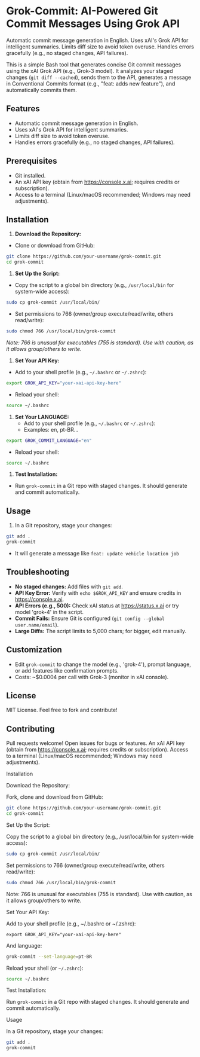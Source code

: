# Grok-Commit: AI-Powered Git Commit Messages Using Grok API

Automatic commit message generation in English.
Uses xAI's Grok API for intelligent summaries.
Limits diff size to avoid token overuse.
Handles errors gracefully (e.g., no staged changes, API failures).

This is a simple Bash tool that generates concise Git commit messages using the xAI Grok API (e.g., Grok-3 model). It analyzes your staged changes (`git diff --cached`), sends them to the API, generates a message in Conventional Commits format (e.g., "feat: adds new feature"), and automatically commits them.

## Features

- Automatic commit message generation in English.
- Uses xAI's Grok API for intelligent summaries.
- Limits diff size to avoid token overuse.
- Handles errors gracefully (e.g., no staged changes, API failures).

## Prerequisites

- Git installed.
- An xAI API key (obtain from https://console.x.ai; requires credits or subscription).
- Access to a terminal (Linux/macOS recommended; Windows may need adjustments).

## Installation

1. **Download the Repository:**

- Clone or download from GitHub:

```bash
git clone https://github.com/your-username/grok-commit.git
cd grok-commit
```

1. **Set Up the Script:**

- Copy the script to a global bin directory (e.g., `/usr/local/bin` for system-wide access):

```bash
sudo cp grok-commit /usr/local/bin/
```

- Set permissions to 766 (owner/group execute/read/write, others read/write):

```bash
sudo chmod 766 /usr/local/bin/grok-commit
```

*Note: 766 is unusual for executables (755 is standard). Use with caution, as it allows group/others to write.*

1. **Set Your API Key:**

- Add to your shell profile (e.g., `~/.bashrc` or `~/.zshrc`):

```bash
export GROK_API_KEY="your-xai-api-key-here"
```

- Reload your shell:

```bash
source ~/.bashrc
```

1. **Set Your LANGUAGE:**
   - Add to your shell profile (e.g., `~/.bashrc` or `~/.zshrc`):
   - Examples: en, pt-BR...

```bash
export GROK_COMMIT_LANGUAGE="en"
```

- Reload your shell:

```bash
source ~/.bashrc
```

1. **Test Installation:**

- Run `grok-commit` in a Git repo with staged changes. It should generate and commit automatically.

## Usage

1. In a Git repository, stage your changes:

```bash
git add .
grok-commit
```

- It will generate a message like `feat: update vehicle location job`

## Troubleshooting

- **No staged changes:** Add files with `git add`.
- **API Key Error:** Verify with `echo $GROK_API_KEY` and ensure credits in https://console.x.ai.
- **API Errors (e.g., 500):** Check xAI status at https://status.x.ai or try model 'grok-4' in the script.
- **Commit Fails:** Ensure Git is configured (`git config --global user.name/email`).
- **Large Diffs:** The script limits to 5,000 chars; for bigger, edit manually.

## Customization

- Edit `grok-commit` to change the model (e.g., 'grok-4'), prompt language, or add features like confirmation prompts.
- Costs: ~$0.0004 per call with Grok-3 (monitor in xAI console).

## License

MIT License. Feel free to fork and contribute!

## Contributing

Pull requests welcome! Open issues for bugs or features.
An xAI API key (obtain from https://console.x.ai; requires credits or subscription).
Access to a terminal (Linux/macOS recommended; Windows may need adjustments).

Installation

Download the Repository:

Fork, clone and download from GitHub:

```bash
git clone https://github.com/your-username/grok-commit.git
cd grok-commit
```

Set Up the Script:

Copy the script to a global bin directory (e.g., /usr/local/bin for system-wide access):

```bash
sudo cp grok-commit /usr/local/bin/
```

Set permissions to 766 (owner/group execute/read/write, others read/write):

```bash
sudo chmod 766 /usr/local/bin/grok-commit
```

Note: 766 is unusual for executables (755 is standard). Use with caution, as it allows group/others to write.

Set Your API Key:

Add to your shell profile (e.g., ~/.bashrc or ~/.zshrc):

```.bashrc
export GROK_API_KEY="your-xai-api-key-here"
```

And language:

```bash
grok-commit --set-language=pt-BR
```

Reload your shell (or `~/.zshrc`):

```bash
source ~/.bashrc
```

Test Installation:

Run `grok-commit` in a Git repo with staged changes. It should generate and commit automatically.

Usage

In a Git repository, stage your changes:

```bash
git add .
grok-commit
```
